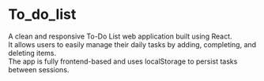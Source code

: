 # To_do_list
A clean and responsive To-Do List web application built using React. 
<br>
It allows users to easily manage their daily tasks by adding, completing, and deleting items. 
<br>
The app is fully frontend-based and uses localStorage to persist tasks between sessions.
